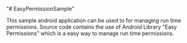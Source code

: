 "# EasyPermissionSample" 

This sample android application can be used to for managing run time permissions.
Source code contains the use of Android Library "Easy Permissions" which is a easy way to manage run time permissions.

